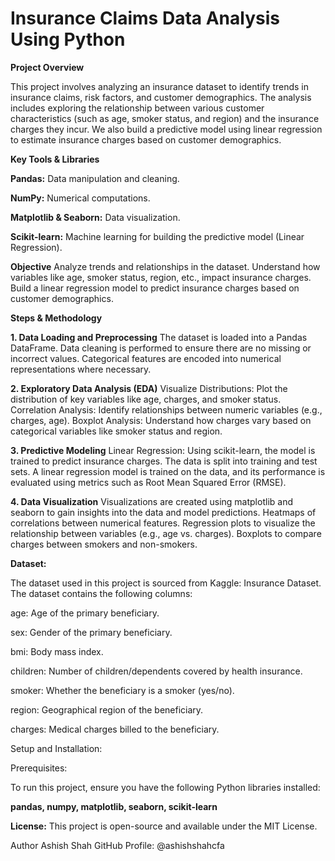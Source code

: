 # Insurance Claims Data Analysis Using Python
**Project Overview**

This project involves analyzing an insurance dataset to identify trends in insurance claims, risk factors, and customer demographics. The analysis includes exploring the relationship between various customer characteristics (such as age, smoker status, and region) and the insurance charges they incur. We also build a predictive model using linear regression to estimate insurance charges based on customer demographics.

**Key Tools & Libraries**

**Pandas:** Data manipulation and cleaning.

**NumPy:** Numerical computations.

**Matplotlib & Seaborn:** Data visualization.

**Scikit-learn:** Machine learning for building the predictive model (Linear Regression).

**Objective**
Analyze trends and relationships in the dataset.
Understand how variables like age, smoker status, region, etc., impact insurance charges.
Build a linear regression model to predict insurance charges based on customer demographics.

**Steps & Methodology**

**1. Data Loading and Preprocessing**
The dataset is loaded into a Pandas DataFrame.
Data cleaning is performed to ensure there are no missing or incorrect values.
Categorical features are encoded into numerical representations where necessary.

**2. Exploratory Data Analysis (EDA)**
Visualize Distributions: Plot the distribution of key variables like age, charges, and smoker status.
Correlation Analysis: Identify relationships between numeric variables (e.g., charges, age).
Boxplot Analysis: Understand how charges vary based on categorical variables like smoker status and region.

**3. Predictive Modeling**
Linear Regression: Using scikit-learn, the model is trained to predict insurance charges.
The data is split into training and test sets.
A linear regression model is trained on the data, and its performance is evaluated using metrics such as Root Mean Squared Error (RMSE).

**4. Data Visualization**
Visualizations are created using matplotlib and seaborn to gain insights into the data and model predictions.
Heatmaps of correlations between numerical features.
Regression plots to visualize the relationship between variables (e.g., age vs. charges).
Boxplots to compare charges between smokers and non-smokers.

**Dataset:**

The dataset used in this project is sourced from Kaggle: Insurance Dataset. 
The dataset contains the following columns:

age: Age of the primary beneficiary.

sex: Gender of the primary beneficiary.

bmi: Body mass index.

children: Number of children/dependents covered by health insurance.

smoker: Whether the beneficiary is a smoker (yes/no).

region: Geographical region of the beneficiary.

charges: Medical charges billed to the beneficiary.

Setup and Installation:

Prerequisites:

To run this project, ensure you have the following Python libraries installed:

**pandas,
numpy,
matplotlib,
seaborn,
scikit-learn**

**License:**
This project is open-source and available under the MIT License.

Author
Ashish Shah
GitHub Profile: @ashishshahcfa
